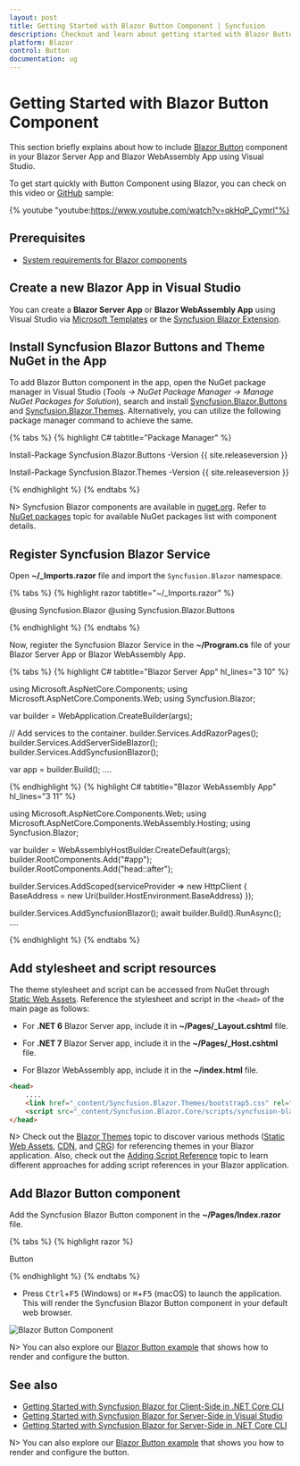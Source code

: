 ```yaml
---
layout: post
title: Getting Started with Blazor Button Component | Syncfusion
description: Checkout and learn about getting started with Blazor Button component in Blazor Server App and Blazor WebAssembly App.
platform: Blazor
control: Button
documentation: ug
---
```


<!-- markdownlint-disable MD024 -->

# Getting Started with Blazor Button Component

This section briefly explains about how to include [Blazor Button](https://www.syncfusion.com/blazor-components/blazor-button) component in your Blazor Server App and Blazor WebAssembly App using Visual Studio.

To get start quickly with Button Component using Blazor, you can check on this video or [GitHub](https://github.com/SyncfusionExamples/Blazor-Getting-Started-Examples/tree/main/Button) sample:

{% youtube
"youtube:https://www.youtube.com/watch?v=qkHqP_CymrI"%}

## Prerequisites

* [System requirements for Blazor components](https://blazor.syncfusion.com/documentation/system-requirements)

## Create a new Blazor App in Visual Studio

You can create a **Blazor Server App** or **Blazor WebAssembly App** using Visual Studio via [Microsoft Templates](https://learn.microsoft.com/en-us/aspnet/core/blazor/tooling?view=aspnetcore-7.0) or the [Syncfusion Blazor Extension](https://blazor.syncfusion.com/documentation/visual-studio-integration/template-studio).

## Install Syncfusion Blazor Buttons and Theme NuGet in the App

To add Blazor Button component in the app, open the NuGet package manager in Visual Studio (*Tools → NuGet Package Manager → Manage NuGet Packages for Solution*), search and install [Syncfusion.Blazor.Buttons](https://www.nuget.org/packages/Syncfusion.Blazor.Buttons) and [Syncfusion.Blazor.Themes](https://www.nuget.org/packages/Syncfusion.Blazor.Themes/). Alternatively, you can utilize the following package manager command to achieve the same.

{% tabs %}
{% highlight C# tabtitle="Package Manager" %}

Install-Package Syncfusion.Blazor.Buttons -Version {{ site.releaseversion }}

Install-Package Syncfusion.Blazor.Themes -Version {{ site.releaseversion }}

{% endhighlight %}
{% endtabs %}

N> Syncfusion Blazor components are available in [nuget.org](https://www.nuget.org/packages?q=syncfusion.blazor). Refer to [NuGet packages](https://blazor.syncfusion.com/documentation/nuget-packages) topic for available NuGet packages list with component details.

## Register Syncfusion Blazor Service

Open **~/_Imports.razor** file and import the `Syncfusion.Blazor` namespace.

{% tabs %}
{% highlight razor tabtitle="~/_Imports.razor" %}

@using Syncfusion.Blazor
@using Syncfusion.Blazor.Buttons

{% endhighlight %}
{% endtabs %}

Now, register the Syncfusion Blazor Service in the **~/Program.cs** file of your Blazor Server App or Blazor WebAssembly App. 

{% tabs %}
{% highlight C# tabtitle="Blazor Server App" hl_lines="3 10" %}

using Microsoft.AspNetCore.Components;
using Microsoft.AspNetCore.Components.Web;
using Syncfusion.Blazor;

var builder = WebApplication.CreateBuilder(args);

// Add services to the container.
builder.Services.AddRazorPages();
builder.Services.AddServerSideBlazor();
builder.Services.AddSyncfusionBlazor();

var app = builder.Build();
....

{% endhighlight %}
{% highlight C# tabtitle="Blazor WebAssembly App" hl_lines="3 11" %}

using Microsoft.AspNetCore.Components.Web;
using Microsoft.AspNetCore.Components.WebAssembly.Hosting;
using Syncfusion.Blazor;

var builder = WebAssemblyHostBuilder.CreateDefault(args);
builder.RootComponents.Add<App>("#app");
builder.RootComponents.Add<HeadOutlet>("head::after");

builder.Services.AddScoped(serviceProvider => new HttpClient { BaseAddress = new Uri(builder.HostEnvironment.BaseAddress) });

builder.Services.AddSyncfusionBlazor();
await builder.Build().RunAsync();
....

{% endhighlight %}
{% endtabs %}

## Add stylesheet and script resources

The theme stylesheet and script can be accessed from NuGet through [Static Web Assets](https://blazor.syncfusion.com/documentation/appearance/themes#static-web-assets). Reference the stylesheet and script in the `<head>` of the main page as follows: 

* For **.NET 6** Blazor Server app, include it in **~/Pages/_Layout.cshtml** file.

* For **.NET 7** Blazor Server app, include it in the **~/Pages/_Host.cshtml** file.

* For Blazor WebAssembly app, include it in the **~/index.html** file.

```html
<head>
    ....
    <link href="_content/Syncfusion.Blazor.Themes/bootstrap5.css" rel="stylesheet" />
    <script src="_content/Syncfusion.Blazor.Core/scripts/syncfusion-blazor.min.js" type="text/javascript"></script>
</head>
```
N> Check out the [Blazor Themes](https://blazor.syncfusion.com/documentation/appearance/themes) topic to discover various methods ([Static Web Assets](https://blazor.syncfusion.com/documentation/appearance/themes#static-web-assets), [CDN](https://blazor.syncfusion.com/documentation/appearance/themes#cdn-reference), and [CRG](https://blazor.syncfusion.com/documentation/common/custom-resource-generator)) for referencing themes in your Blazor application. Also, check out the [Adding Script Reference](https://blazor.syncfusion.com/documentation/common/adding-script-references) topic to learn different approaches for adding script references in your Blazor application.

## Add Blazor Button component

Add the Syncfusion Blazor Button component in the **~/Pages/Index.razor** file.

{% tabs %}
{% highlight razor %}

<SfButton>Button</SfButton>

{% endhighlight %}
{% endtabs %}

* Press <kbd>Ctrl</kbd>+<kbd>F5</kbd> (Windows) or <kbd>⌘</kbd>+<kbd>F5</kbd> (macOS) to launch the application. This will render the Syncfusion Blazor Button component in your default web browser.

![Blazor Button Component](./images/blazor-button-component.png)
<!-- {% previewsample "https://blazorplayground.syncfusion.com/embed/rtLgZdCHBQMDFdRp?appbar=false&editor=false&result=true&errorlist=false&theme=bootstrap5" %} -->

N> You can also explore our [Blazor Button example](https://blazor.syncfusion.com/demos/buttons/default-functionalities?) that shows how to render and configure the button.

## See also

* [Getting Started with Syncfusion Blazor for Client-Side in .NET Core CLI](https://blazor.syncfusion.com/documentation/getting-started/blazor-webassembly-dotnet-cli)
* [Getting Started with Syncfusion Blazor for Server-Side in Visual Studio](https://blazor.syncfusion.com/documentation/getting-started/blazor-server-side-visual-studio)
* [Getting Started with Syncfusion Blazor for Server-Side in .NET Core CLI](https://blazor.syncfusion.com/documentation/getting-started/blazor-server-side-dotnet-cli)

N> You can also explore our [Blazor Button example](https://blazor.syncfusion.com/demos/buttons/default-functionalities?) that shows you how to render and configure the button.
